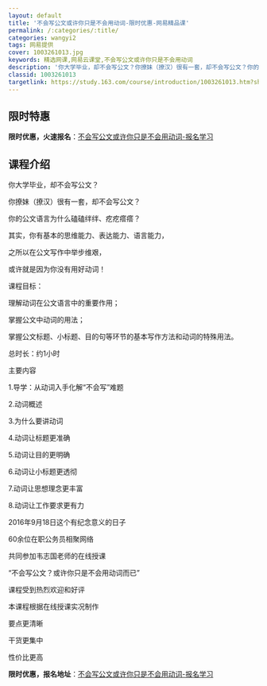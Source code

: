 ```yaml
---
layout: default
title: '不会写公文或许你只是不会用动词-限时优惠-网易精品课'
permalink: /:categories/:title/
categories: wangyi2
tags: 网易提供
cover: 1003261013.jpg
keywords: 精选网课,网易云课堂,不会写公文或许你只是不会用动词
description: '你大学毕业，却不会写公文？你撩妹（撩汉）很有一套，却不会写公文？你的公文语言为什么磕磕绊绊、疙疙瘩瘩？其实，你有基本的思'
classid: 1003261013
targetlink: https://study.163.com/course/introduction/1003261013.htm?share=1&shareId=1025206652&utm_campaign=share&utm_medium=iphoneShare&utm_source=&utm_u=1025206652
---
```


## 限时特惠

**限时优惠，火速报名**：[不会写公文或许你只是不会用动词-报名学习](https://study.163.com/course/introduction/1003261013.htm?share=1&shareId=1025206652&utm_campaign=share&utm_medium=iphoneShare&utm_source=&utm_u=1025206652)

## 课程介绍

你大学毕业，却不会写公文？

你撩妹（撩汉）很有一套，却不会写公文？

你的公文语言为什么磕磕绊绊、疙疙瘩瘩？

其实，你有基本的思维能力、表达能力、语言能力，

之所以在公文写作中举步维艰，

或许就是因为你没有用好动词！



课程目标：

理解动词在公文语言中的重要作用；

掌握公文中动词的用法；

掌握公文标题、小标题、目的句等环节的基本写作方法和动词的特殊用法。



总时长：约1小时



主要内容

1.导学：从动词入手化解“不会写”难题

2.动词概述

3.为什么要讲动词

4.动词让标题更准确

5.动词让目的更明确

6.动词让小标题更透彻

7.动词让思想理念更丰富

8.动词让工作要求更有力



2016年9月18日这个有纪念意义的日子

60余位在职公务员相聚网络

共同参加韦志国老师的在线授课

“不会写公文？或许你只是不会用动词而已”

课程受到热烈欢迎和好评

本课程根据在线授课实况制作

要点更清晰

干货更集中

性价比更高

**限时优惠，报名地址**：[不会写公文或许你只是不会用动词-报名学习](https://study.163.com/course/introduction/1003261013.htm?share=1&shareId=1025206652&utm_campaign=share&utm_medium=iphoneShare&utm_source=&utm_u=1025206652)

